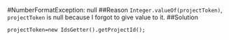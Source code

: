 #NumberFormatException: null
##Reason
`Integer.valueOf(projectToken)`, `projectToken` is null because I forgot to give value to it.
##Solution
```
projectToken=new IdsGetter().getProjectId();
```
